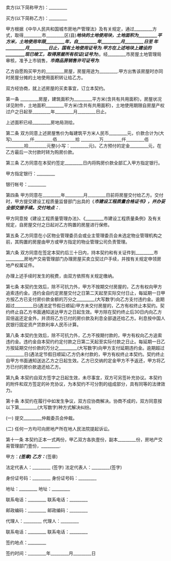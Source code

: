 
 


卖方(以下简称甲方)：_________


买方(以下简称乙方)：_________


甲方根据《中华人民共和国城市房地产管理法》及有关规定，通过_________方式，取得_________市_________区(县)_________地块的土地使用块，土地面积为_________平方米，土地使用年限_________年，自_________年_________月_________日至 _________年_________月_________日止，国有土地使用证号为_________.甲方在上述地块上建设的_________现已竣工，取得房屋所有权证(证号为_________)。经_________市房屋土地管理局审核，准予上市销售，_________市商品房销售许可证号为_________.


乙方自愿购买甲方的_________房屋，房屋用途为_________.甲方出售该房屋时亦同时房屋分摊的土地使用面积转让给乙方。


双方经协商，就上述房屋的买卖事宜，订立本契约。


第一条 _________房屋，建筑面积为_________平方米(含共有共用面积)，房屋状况详见附件，土地面积_________平方米(含共有共用面积)，土地使用期限自房屋产权过户之日起至_________年_________月_________日止。


上述面积已经_________房地局测绘。


第二条 双方同意上述房屋售价为每建筑平方米人民币_________元，价款合计为(大写)_________仟_________佰_________拾 _________万_________仟_________佰_________拾_________元整(小写：_________元)。乙方预付的定金_________元，在乙方最后一次付款时转为购房价款。


第三条 乙方同意在本契约签定_________日内将购房价款全部汇入甲方指定银行。


甲方指定银行：_________


银行帐号：_________


第四条 甲方同意在_________年_________月_________日前将房屋交付给乙方。交付时，甲方提交建设工程质量监督部门出具的《_________市建设工程质量合格证书》，并办妥全部交接手续。交付地点：_________.


甲方同意按《建设工程质量管理办法》、《_________市建设工程质量条例》及有关规定，自房屋交付之日起对乙方购置的房屋进行保修。


第五条 乙方同意在小区物业管理委员会或业主管理委员会未选定物业管理机构之前，其购置的房屋由甲方或甲方指定的物业管理公司负责管理。


第六条 双方同意在签定本契约后三十日内，持本契约和有关证件到_________市_________房地产交易管理部门办理房屋买卖立契过户手续，并按有关规定申领房地产权属证件。


办理上述手续时发生的税费，由双方依照有关规定缴纳。


第七条 本契约生效后，除不可抗力外，甲方不按期交付房屋的，乙方有权向甲方追索违约金。违约金自约定房屋交付之日第二天起至实际交付日止，每延期一日甲方按乙方已支付房价款金额的万分之_________(大写数字)向乙方支付违约金。逾期超过_________日(遇法定节假日顺延)甲方未交付房屋的，乙方有权终止本契约。契约终止自乙方书面通知送达甲方之日起生效。甲方除在契约终止后30日内向乙方双倍返还定金外，并须将乙方已付的房价款及利息全部退还给乙方。利息按中国人民银行固定资产贷款利率人民币计算。


第八条 本契约生效后，除不可抗力外，乙方不按期付款的，甲方有权向乙方追索违约金。违约金自本契约约定付款之日第二天起至实际付款之日止。每延期一日乙方按延期交付价款的万分之_________(大写数字)向甲方支付延期违约金。逾期超过_________日(遇法定节假日顺延)乙方仍未付款的，甲方有权终止本契约。契约终止自甲方书面通知送达乙方之日起生效。乙方已交纳的定金甲方不予返还，甲方将乙方已付的房价款退还给乙方。


第九条 本契约自双方签字之日起生效，未尽事宜，双方可另签补充协议。本契约的附件和双方签定的补充协议，为本契约不可分割的组成部分，具有同等的法律效力。


第十条 本契约在履行中如发生争议，双方应协商解决。协商不成的，双方同意按以下第_________(大写数字)种方式解决纠纷。


(一) 提交_________仲裁委员会仲裁。


(二) 任何一方均可向房地产所在地人民法院提起诉讼。


第十一条 本契约正本一式两份，甲乙双方各执壹份，副本_________份，房地产交易管理部门壹份，_________.


甲方：_________(签章) 乙方：_________(签章)


法定代表人：_________ (签字) 法定代表人：_________(签字)


身份证号码：_________ 身份证号码：_________


地址：_________ 地址：_________


联系电话：_________ 联系电话：_________


邮政编码：_________ 邮政编码：_________


代理人：_________ 代理人：_________


联系电话：_________ 联系电话：_________


签约地点：_________


签约时间：_________年_________月_________日
 


 

 
 
 
 
 
  


  
 

  


  


  
 
 
 
 

